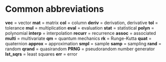 # Common abbreviations

**vec** = vector
**mat** = matrix
**col** = column
**deriv** = derivation, derivative
**tol** = tolerance
**mul** = multiplication
**eval** = evaluation
**stat** = statistical
**polyn** = polynomial
**interp** = interpolation
**recurr** = recurrence
**assoc** = associated
**multi** = multivariate
**qm** = quantum mechanics
**rk** = Runge-Kutta
**quat** = quaternion
**approx** = approximation
**smpl** = sample
**samp** = sampling
**rand** = random
**qrand** = quasirandom
**PRNG** = pseudorandom number generator
**lst_sqrs** = least squares
**err** = error
